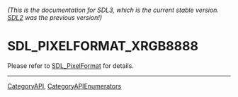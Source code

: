 ###### (This is the documentation for SDL3, which is the current stable version. [SDL2](https://wiki.libsdl.org/SDL2/) was the previous version!)
# SDL_PIXELFORMAT_XRGB8888

Please refer to [SDL_PixelFormat](SDL_PixelFormat) for details.

----
[CategoryAPI](CategoryAPI), [CategoryAPIEnumerators](CategoryAPIEnumerators)


